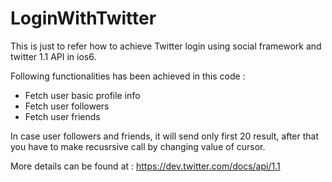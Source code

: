 LoginWithTwitter
================

This is just to refer how to achieve Twitter login using social framework and twitter 1.1 API in ios6.

Following functionalities has been achieved in this code :

- Fetch user basic profile info
- Fetch user followers
- Fetch user friends

In case user followers and friends, it will send only first 20 result, after that you have to make recusrsive call by changing value of cursor.

More details can be found at : https://dev.twitter.com/docs/api/1.1
